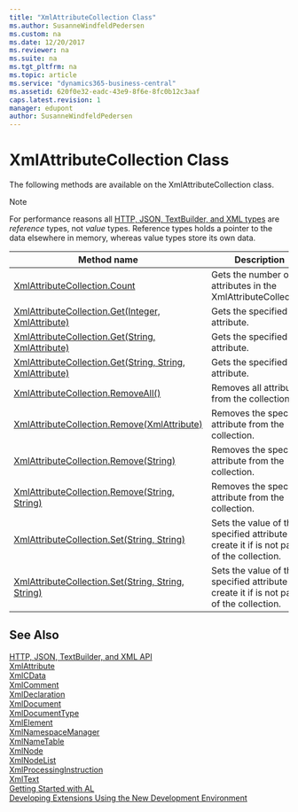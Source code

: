 ```yaml
---
title: "XmlAttributeCollection Class"
ms.author: SusanneWindfeldPedersen
ms.custom: na
ms.date: 12/20/2017
ms.reviewer: na
ms.suite: na
ms.tgt_pltfrm: na
ms.topic: article
ms.service: "dynamics365-business-central"
ms.assetid: 620f0e32-eadc-43e9-8f6e-8fc0b12c3aaf
caps.latest.revision: 1
manager: edupont
author: SusanneWindfeldPedersen
---
```


# XmlAttributeCollection Class
The following methods are available on the XmlAttributeCollection class.  

> [!NOTE]
> For performance reasons all [HTTP, JSON, TextBuilder, and XML types](../devenv-restapi-overview.md) are *reference* types, not *value* types. Reference types holds a pointer to the data elsewhere in memory, whereas value types store its own data.

|Method name|Description|
|-----------|-----------|  
|[XmlAttributeCollection.Count](xmlattributecollection-count-property.md)|Gets the number of attributes in the XmlAttributeCollection.|  
|[XmlAttributeCollection.Get(Integer, XmlAttribute)](xmlattributecollection-get-index-result-method.md)|Gets the specified attribute.|  
|[XmlAttributeCollection.Get(String, XmlAttribute)](xmlattributecollection-get-name-result-method.md)|Gets the specified attribute.|  
|[XmlAttributeCollection.Get(String, String, XmlAttribute)](xmlattributecollection-get-localname-namespaceuri-result-method.md)|Gets the specified attribute.|  
|[XmlAttributeCollection.RemoveAll()](xmlattributecollection-removeall-method.md)|Removes all attributes from the collection.|  
|[XmlAttributeCollection.Remove(XmlAttribute)](xmlattributecollection-remove-attribute-method.md)|Removes the specified attribute from the collection.|  
|[XmlAttributeCollection.Remove(String)](xmlattributecollection-remove-name-method.md)|Removes the specified attribute from the collection.|  
|[XmlAttributeCollection.Remove(String, String)](xmlattributecollection-remove-localname-namespaceuri-method.md)|Removes the specified attribute from the collection.|  
|[XmlAttributeCollection.Set(String, String)](xmlattributecollection-set-name-value-method.md)|Sets the value of the specified attribute or create it if is not part of the collection.|  
|[XmlAttributeCollection.Set(String, String, String)](xmlattributecollection-set-localname-namespaceuri-value-method.md)|Sets the value of the specified attribute or create it if is not part of the collection.|  

## See Also
[HTTP, JSON, TextBuilder, and XML API](../devenv-restapi-overview.md)  
[XmlAttribute](xmlattribute-class.md)  
[XmlCData](xmlcdata-class.md)  
[XmlComment](xmlcomment-class.md)  
[XmlDeclaration](xmldeclaration-class.md)  
[XmlDocument](xmldocument-class.md)  
[XmlDocumentType](xmldocument-class.md)  
[XmlElement](xmlelement-class.md)  
[XmlNamespaceManager](xmlnamespacemanager-class.md)  
[XmlNameTable](xmlnametable-class.md)  
[XmlNode](xmlnode-class.md)  
[XmlNodeList](xmlnodelist-class.md)  
[XmlProcessingInstruction](xmlprocessinginstruction-class.md)  
[XmlText](xmltext-class.md)  
[Getting Started with AL](../devenv-get-started.md)  
[Developing Extensions Using the New Development Environment](../devenv-dev-overview.md)  
